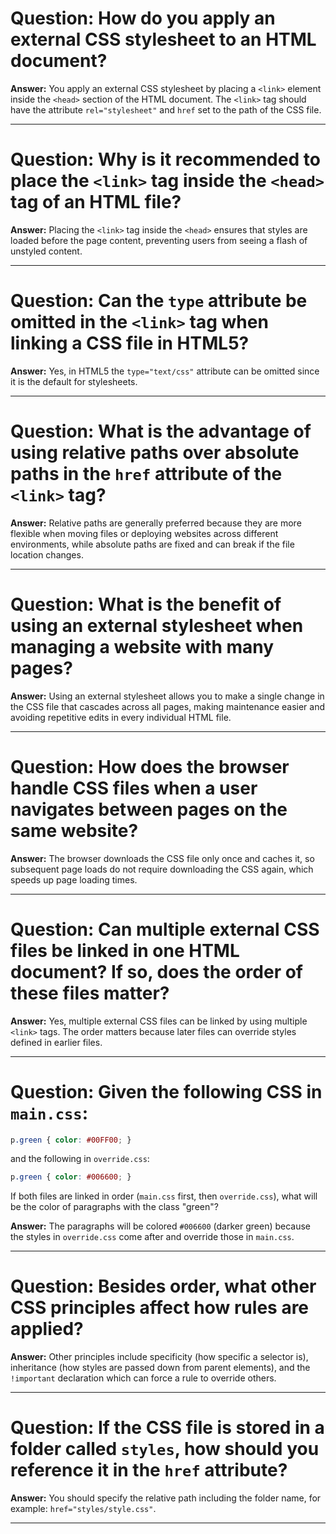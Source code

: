 # Question: How do you apply an external CSS stylesheet to an HTML document?

**Answer:**
You apply an external CSS stylesheet by placing a `<link>` element inside the `<head>` section of the HTML document. The `<link>` tag should have the attribute `rel="stylesheet"` and `href` set to the path of the CSS file.

---

# Question: Why is it recommended to place the `<link>` tag inside the `<head>` tag of an HTML file?

**Answer:**
Placing the `<link>` tag inside the `<head>` ensures that styles are loaded before the page content, preventing users from seeing a flash of unstyled content.

---

# Question: Can the `type` attribute be omitted in the `<link>` tag when linking a CSS file in HTML5?

**Answer:**
Yes, in HTML5 the `type="text/css"` attribute can be omitted since it is the default for stylesheets.

---

# Question: What is the advantage of using relative paths over absolute paths in the `href` attribute of the `<link>` tag?

**Answer:**
Relative paths are generally preferred because they are more flexible when moving files or deploying websites across different environments, while absolute paths are fixed and can break if the file location changes.

---

# Question: What is the benefit of using an external stylesheet when managing a website with many pages?

**Answer:**
Using an external stylesheet allows you to make a single change in the CSS file that cascades across all pages, making maintenance easier and avoiding repetitive edits in every individual HTML file.

---

# Question: How does the browser handle CSS files when a user navigates between pages on the same website?

**Answer:**
The browser downloads the CSS file only once and caches it, so subsequent page loads do not require downloading the CSS again, which speeds up page loading times.

---

# Question: Can multiple external CSS files be linked in one HTML document? If so, does the order of these files matter?

**Answer:**
Yes, multiple external CSS files can be linked by using multiple `<link>` tags. The order matters because later files can override styles defined in earlier files.

---

# Question: Given the following CSS in `main.css`:

```css
p.green { color: #00FF00; }
```

and the following in `override.css`:

```css
p.green { color: #006600; }
```

If both files are linked in order (`main.css` first, then `override.css`), what will be the color of paragraphs with the class "green"?

**Answer:**
The paragraphs will be colored `#006600` (darker green) because the styles in `override.css` come after and override those in `main.css`.

---

# Question: Besides order, what other CSS principles affect how rules are applied?

**Answer:**
Other principles include specificity (how specific a selector is), inheritance (how styles are passed down from parent elements), and the `!important` declaration which can force a rule to override others.

---

# Question: If the CSS file is stored in a folder called `styles`, how should you reference it in the `href` attribute?

**Answer:**
You should specify the relative path including the folder name, for example: `href="styles/style.css"`.

---

